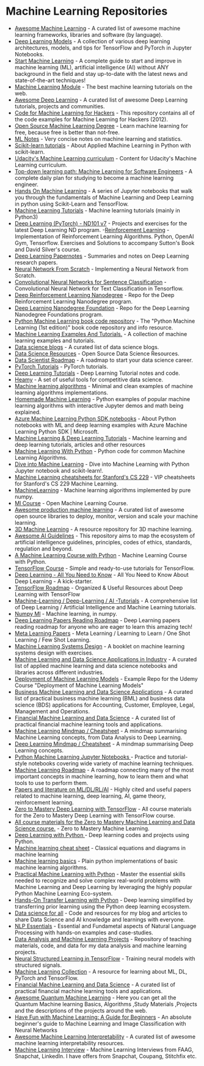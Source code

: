# Machine Learning Repositories

- [Awesome Machine Learning](https://github.com/josephmisiti/awesome-machine-learning) - A curated list of awesome machine learning frameworks, libraries and software (by language). 
- [Deep Learning Models](https://github.com/rasbt/deeplearning-models) - A collection of various deep learning architectures, models, and tips for TensorFlow and PyTorch in Jupyter Notebooks.
- [Start Machine Learning](https://github.com/louisfb01/start-machine-learning-in-2020) - A complete guide to start and improve in machine learning (ML), artificial intelligence (AI) without ANY background in the field and stay up-to-date with the latest news and state-of-the-art techniques!
- [Machine Learning Module](https://github.com/josephmisiti/machine-learning-module) - The best machine learning tutorials on the web.
- [Awesome Deep Learning](https://github.com/ChristosChristofidis/awesome-deep-learning) - A curated list of awesome Deep Learning tutorials, projects and communities.
- [Code for Machine Learning for Hackers](https://github.com/johnmyleswhite/ML_for_Hackers) - This repository contains all of the code examples for Machine Learning for Hackers (2012).
- [Open Source Machine Learning Degree](https://github.com/sjqtentacles/open-source-machine-learning-degree) - Learn machine learning for free, because free is better than not-free.
- [ML Notes](https://github.com/johnmyleswhite/MLNotes) - Very concise notes on machine learning and statistics.
- [Scikit-learn tutorials](https://github.com/mike-perdide/scikit-learn-tutorial) - About Applied Machine Learning in Python with scikit-learn.
- [Udacity's Machine Learning curriculum](https://github.com/udacity/machine-learning) - Content for Udacity's Machine Learning curriculum.
- [Top-down learning path: Machine Learning for Software Engineers](https://github.com/ZuzooVn/machine-learning-for-software-engineers) - A complete daily plan for studying to become a machine learning engineer.
- [Hands On Machine Learning](https://github.com/ageron/handson-ml) - A series of Jupyter notebooks that walk you through the fundamentals of Machine Learning and Deep Learning in python using Scikit-Learn and TensorFlow.
- [Machine Learning Tutorials](https://github.com/ethen8181/machine-learning) - Machine learning tutorials (mainly in Python3)
- [Deep Learning (PyTorch) - ND101 v7](https://github.com/udacity/deep-learning-v2-pytorch) - Projects and exercises for the latest Deep Learning ND program.
-[Reinforcement Learning](https://github.com/dennybritz/reinforcement-learning) - Implementation of Reinforcement Learning Algorithms. Python, OpenAI Gym, Tensorflow. Exercises and Solutions to accompany Sutton's Book and David Silver's course.
- [Deep Learning Papernotes](https://github.com/dennybritz/deeplearning-papernotes) - Summaries and notes on Deep Learning research papers.
- [Neural Network From Scratch](https://github.com/dennybritz/nn-from-scratch) - Implementing a Neural Network from Scratch.
- [Convolutional Neural Networks for Sentence Classification](https://github.com/dennybritz/cnn-text-classification-tf) - Convolutional Neural Network for Text Classification in Tensorflow.
- [Deep Reinforcement Learning Nanodegree](https://github.com/udacity/deep-reinforcement-learning) - Repo for the Deep Reinforcement Learning Nanodegree program.
- [Deep Learning Nanodegree Foundation](https://github.com/udacity/deep-learning) - Repo for the Deep Learning Nanodegree Foundations program.
- [Python Machine Learning book code repository](https://github.com/rasbt/python-machine-learning-book) - The "Python Machine Learning (1st edition)" book code repository and info resource.
- [Machine Learning Examples And Tutorials.](https://github.com/lazyprogrammer/machine_learning_examples) - A collection of machine learning examples and tutorials.
- [Data science blogs](https://github.com/rushter/data-science-blogs) - A curated list of data science blogs.
- [Data Science Resources](https://github.com/jonathan-bower/DataScienceResources) - Open Source Data Science Resources.
- [Data Scientist Roadmap](https://github.com/MrMimic/data-scientist-roadmap) - A roadmap to start your data science career.
- [PyTorch Tutorials](https://github.com/pytorch/tutorials) - PyTorch tutorials.
- [Deep Learning Tutorials](https://github.com/lisa-lab/DeepLearningTutorials) - Deep Learning Tutorial notes and code.
- [Heamy](https://github.com/rushter/heamy) - A set of useful tools for competitive data science.
- [Machine learning algorithms](https://github.com/rushter/MLAlgorithms) - Minimal and clean examples of machine learning algorithms implementations.
- [Homemade Machine Learning](https://github.com/trekhleb/homemade-machine-learning) - Python examples of popular machine learning algorithms with interactive Jupyter demos and math being explained.
- [Azure Machine Learning Python SDK notebooks](https://github.com/Azure/MachineLearningNotebooks) - About
Python notebooks with ML and deep learning examples with Azure Machine Learning Python SDK | Microsoft.
- [Machine Learning & Deep Learning Tutorials](https://github.com/ujjwalkarn/Machine-Learning-Tutorials) - Machine learning and deep learning tutorials, articles and other resources
- [Machine Learning With Python](https://github.com/susanli2016/Machine-Learning-with-Python) - Python code for common Machine Learning Algorithms.
- [Dive into Machine Learning](https://github.com/hangtwenty/dive-into-machine-learning) - Dive into Machine Learning with Python Jupyter notebook and scikit-learn!.
- [Machine Learning cheatsheets for Stanford's CS 229](https://github.com/afshinea/stanford-cs-229-machine-learning) - VIP cheatsheets for Stanford's CS 229 Machine Learning.
- [MachineLearning](https://github.com/carefree0910/MachineLearning) - Machine learning algorithms implemented by pure numpy.
- [Ml Course](https://github.com/Yorko/mlcourse.ai) - Open Machine Learning Course.
- [Awesome production machine learning](https://github.com/EthicalML/awesome-production-machine-learning) - A curated list of awesome open source libraries to deploy, monitor, version and scale your machine learning.
- [3D Machine Learning](https://github.com/timzhang642/3D-Machine-Learning) - A resource repository for 3D machine learning.
- [Awesome AI Guidelines](https://github.com/EthicalML/awesome-artificial-intelligence-guidelines) - This repository aims to map the ecosystem of artificial intelligence guidelines, principles, codes of ethics, standards, regulation and beyond.
- [A Machine Learning Course with Python](https://github.com/instillai/machine-learning-course) - Machine Learning Course with Python.
- [TensorFlow Course](https://github.com/instillai/TensorFlow-Course) - Simple and ready-to-use tutorials for TensorFlow.
- [Deep Learning - All You Need to Know](https://github.com/instillai/deep-learning-roadmap) - All You Need to Know About Deep Learning - A kick-starter. 
- [TensorFlow Roadmap](https://github.com/instillai/TensorFlow-Roadmap) - Organized & Useful Resources about Deep Learning with TensorFlow
- [Machine-Learning / Deep-Learning / AI -Tutorials](https://github.com/TarrySingh/Artificial-Intelligence-Deep-Learning-Machine-Learning-Tutorials) - A comprehensive list of Deep Learning / Artificial Intelligence and Machine Learning tutorials.
- [Numpy Ml](https://github.com/ddbourgin/numpy-ml) - Machine learning, in numpy. 
- [Deep Learning Papers Reading Roadmap](https://github.com/floodsung/Deep-Learning-Papers-Reading-Roadmap) - Deep Learning papers reading roadmap for anyone who are eager to learn this amazing tech!
- [Meta Learning Papers](https://github.com/floodsung/Meta-Learning-Papers) - Meta Learning / Learning to Learn / One Shot Learning / Few Shot Learning.
- [Machine Learning Systems Design](https://github.com/chiphuyen/machine-learning-systems-design) - A booklet on machine learning systems design with exercises.
- [Machine Learning and Data Science Applications in Industry](https://github.com/firmai/industry-machine-learning) - A curated list of applied machine learning and data science notebooks and libraries across different industries.
- [Deployment of Machine Learning Models](https://github.com/trainindata/deploying-machine-learning-models) - Example Repo for the Udemy Course "Deployment of Machine Learning Models"
- [Business Machine Learning and Data Science Applications](https://github.com/firmai/business-machine-learning) - A curated list of practical business machine learning (BML) and business data science (BDS) applications for Accounting, Customer, Employee, Legal, Management and Operations.
- [Financial Machine Learning and Data Science](https://github.com/firmai/financial-machine-learning) - A curated list of practical financial machine learning tools and applications.
- [Machine Learning Mindmap / Cheatsheet](https://github.com/dformoso/machine-learning-mindmap) - A mindmap summarising Machine Learning concepts, from Data Analysis to Deep Learning.
- [Deep Learning Mindmap / Cheatsheet](https://github.com/dformoso/deeplearning-mindmap) - A mindmap summarising Deep Learning concepts.
- [Python Machine Learning Jupyter Notebooks ](https://github.com/tirthajyoti/Machine-Learning-with-Python) - Practice and tutorial-style notebooks covering wide variety of machine learning techniques.
- [Machine Learning Roadmap](https://github.com/mrdbourke/machine-learning-roadmap) - A roadmap connecting many of the most important concepts in machine learning, how to learn them and what tools to use to perform them.
- [Papers and literature on ML/DL/RL/AI](https://github.com/tirthajyoti/Papers-Literature-ML-DL-RL-AI) - Highly cited and useful papers related to machine learning, deep learning, AI, game theory, reinforcement learning.
- [Zero to Mastery Deep Learning with TensorFlow](https://github.com/mrdbourke/tensorflow-deep-learning) - All course materials for the Zero to Mastery Deep Learning with TensorFlow course.
- [All course materials for the Zero to Mastery Machine Learning and Data Science course.](https://github.com/mrdbourke/zero-to-mastery-ml) - Zero to Mastery Machine Learning.
- [Deep Learning with Python ](https://github.com/tirthajyoti/Deep-learning-with-Python) - Deep learning codes and projects using Python.
- [Machine learning cheat sheet](https://github.com/soulmachine/machine-learning-cheat-sheet) - Classical equations and diagrams in machine learning
- [Machine learning basics](https://github.com/zotroneneis/machine_learning_basics) - Plain python implementations of basic machine learning algorithms.
- [Practical Machine Learning with Python](https://github.com/dipanjanS/practical-machine-learning-with-python) - Master the essential skills needed to recognize and solve complex real-world problems with Machine Learning and Deep Learning by leveraging the highly popular Python Machine Learning Eco-system.
- [Hands-On Transfer Learning with Python](https://github.com/dipanjanS/hands-on-transfer-learning-with-python) - Deep learning simplified by transferring prior learning using the Python deep learning ecosystem.
- [Data science for all](https://github.com/dipanjanS/data_science_for_all) - Code and resources for my blog and articles to share Data Science and AI knowledge and learnings with everyone.
- [NLP Essentials](https://github.com/dipanjanS/nlp_essentials) - Essential and Fundametal aspects of Natural Language Processing with hands-on examples and case-studies. 
- [Data Analysis and Machine Learning Projects](https://github.com/rhiever/Data-Analysis-and-Machine-Learning-Projects) - Repository of teaching materials, code, and data for my data analysis and machine learning projects.
- [Neural Structured Learning in TensorFlow](https://github.com/tensorflow/neural-structured-learning) - Training neural models with structured signals.
- [Machine Learning Collection](https://github.com/aladdinpersson/Machine-Learning-Collection) - A resource for learning about ML, DL, PyTorch and TensorFlow.
- [Financial Machine Learning and Data Science](https://github.com/firmai/financial-machine-learning) - A curated list of practical financial machine learning tools and applications.
- [Awesome Quantum Machine Learning](https://github.com/krishnakumarsekar/awesome-quantum-machine-learning) - Here you can get all the Quantum Machine learning Basics, Algorithms ,Study Materials ,Projects and the descriptions of the projects around the web.
- [Have Fun with Machine Learning: A Guide for Beginners](https://github.com/humphd/have-fun-with-machine-learning) - An absolute beginner's guide to Machine Learning and Image Classification with Neural Networks
- [Awesome Machine Learning Interpretability](https://github.com/jphall663/awesome-machine-learning-interpretability) - A curated list of awesome machine learning interpretability resources.
- [Machine Learning Interview](https://github.com/khangich/machine-learning-interview) - Machine Learning Interviews from FAAG, Snapchat, LinkedIn. I have offers from Snapchat, Coupang, Stitchfix etc.
